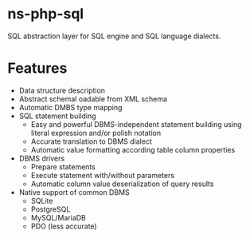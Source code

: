 ns-php-sql
===========

SQL abstraction layer for SQL engine and SQL language dialects.

# Features

* Data structure description
 * Abstract schemal oadable from XML schema
 * Automatic DMBS type mapping
* SQL statement building
  * Easy and powerful DBMS-independent statement building using literal expression and/or polish notation
  * Accurate translation to DBMS dialect
  * Automatic value formatting according table column properties
* DBMS drivers
  * Prepare statements
  * Execute statement with/without parameters
  * Automatic column value deserialization of query results
* Native support of common DBMS
  * SQLite
  * PostgreSQL
  * MySQL/MariaDB
  * PDO (less accurate)

